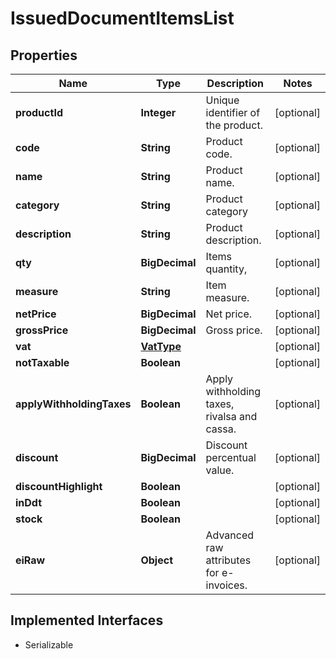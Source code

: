 

# IssuedDocumentItemsList


## Properties

Name | Type | Description | Notes
------------ | ------------- | ------------- | -------------
**productId** | **Integer** | Unique identifier of the product. |  [optional]
**code** | **String** | Product code. |  [optional]
**name** | **String** | Product name. |  [optional]
**category** | **String** | Product category |  [optional]
**description** | **String** | Product description. |  [optional]
**qty** | **BigDecimal** | Items quantity, |  [optional]
**measure** | **String** | Item measure. |  [optional]
**netPrice** | **BigDecimal** | Net price. |  [optional]
**grossPrice** | **BigDecimal** | Gross price. |  [optional]
**vat** | [**VatType**](VatType.md) |  |  [optional]
**notTaxable** | **Boolean** |  |  [optional]
**applyWithholdingTaxes** | **Boolean** | Apply withholding taxes, rivalsa and cassa. |  [optional]
**discount** | **BigDecimal** | Discount percentual value. |  [optional]
**discountHighlight** | **Boolean** |  |  [optional]
**inDdt** | **Boolean** |  |  [optional]
**stock** | **Boolean** |  |  [optional]
**eiRaw** | **Object** | Advanced raw attributes for e-invoices. |  [optional]


## Implemented Interfaces

* Serializable


